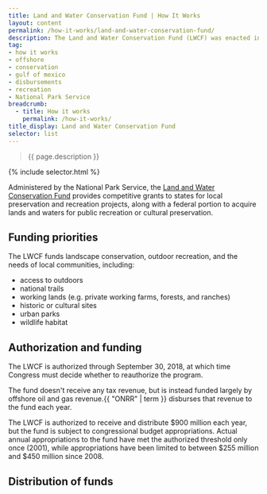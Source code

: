 ```yaml
---
title: Land and Water Conservation Fund | How It Works
layout: content
permalink: /how-it-works/land-and-water-conservation-fund/
description: The Land and Water Conservation Fund (LWCF) was enacted in 1965. It supports preservation, development, and access to outdoor lands for public recreation. The LWCF is funded by revenue from offshore oil and gas leases. 
tag:
- how it works
- offshore
- conservation
- gulf of mexico
- disbursements
- recreation
- National Park Service
breadcrumb:
  - title: How it works
    permalink: /how-it-works/
title_display: Land and Water Conservation Fund
selector: list
---
```


> {{ page.description }}

{% include selector.html %}

Administered by the National Park Service, the [Land and Water Conservation Fund](https://www.nps.gov/subjects/lwcf/index.htm) provides competitive grants to states for local preservation and recreation projects, along with a federal portion to acquire lands and waters for public recreation or cultural preservation.

## Funding priorities
The LWCF funds landscape conservation, outdoor recreation, and the needs of local communities, including:

- access to outdoors
- national trails
- working lands (e.g. private working farms, forests, and ranches)
- historic or cultural sites
- urban parks
- wildlife habitat

## Authorization and funding
The LWCF is authorized through September 30, 2018, at which time Congress must decide whether to reauthorize the program.

The fund doesn't receive any tax revenue, but is instead funded largely by offshore oil and gas revenue.{{ "ONRR" | term }} disburses that revenue to the fund each year.

The LWCF is authorized to receive and distribute $900 million each year, but the fund is subject to congressional budget appropriations. Actual annual appropriations to the fund have met the authorized threshold only once (2001), while appropriations have been limited to between $255 million and $450 million since 2008.

## Distribution of funds
